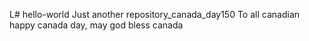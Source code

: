 L# hello-world
Just another repository_canada_day150
To all canadian happy canada day, may god bless canada


